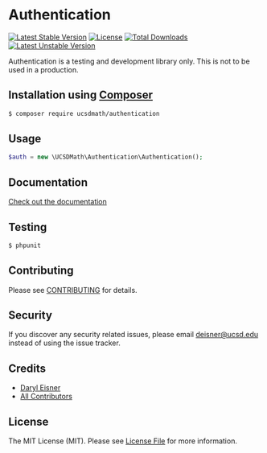 # Authentication[![Latest Stable Version](https://poser.pugx.org/UCSDMath/Authentication/version)](https://packagist.org/packages/UCSDMath/Authentication)[![License](https://poser.pugx.org/UCSDMath/Authentication/license)](https://packagist.org/packages/UCSDMath/Authentication)[![Total Downloads](https://poser.pugx.org/UCSDMath/Authentication/downloads)](https://packagist.org/packages/UCSDMath/Authentication)[![Latest Unstable Version](https://poser.pugx.org/UCSDMath/Authentication/v/unstable.svg)](https://packagist.org/packages/UCSDMath/Authentication)Authentication is a testing and development library only. This is not to be used in a production.## Installation using [Composer](http://getcomposer.org/)```bash$ composer require ucsdmath/authentication```## Usage``` php$auth = new \UCSDMath\Authentication\Authentication();```## Documentation[Check out the documentation](http://math.ucsd.edu/~deisner/documentation/Authentication/)## Testing``` bash$ phpunit```## ContributingPlease see [CONTRIBUTING](CONTRIBUTING.md) for details.## SecurityIf you discover any security related issues, please email deisner@ucsd.edu instead of using the issue tracker.## Credits- [Daryl Eisner](https://github.com/UCSDMath)- [All Contributors](../../contributors)## LicenseThe MIT License (MIT). Please see [License File](LICENSE) for more information.